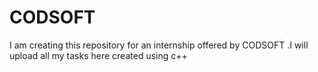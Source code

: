 # CODSOFT
I am creating this repository for an internship offered by CODSOFT .I will upload all my tasks here created using c++
